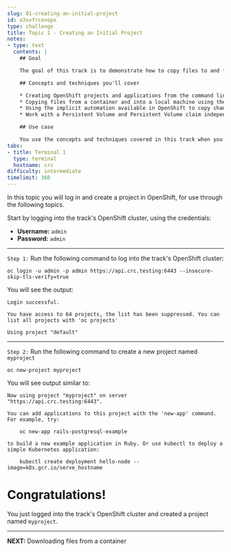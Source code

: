 ```yaml
---
slug: 01-creating-an-initial-project
id: o3xvfrcevopx
type: challenge
title: Topic 1 - Creating an Initial Project
notes:
- type: text
  contents: |
    ## Goal

    The goal of this track is to demonstrate how to copy files to and from a running container without rebuilding the container image. In addition, the track will demonstrate how to use a Persistent Volume and Persistent Volume claim under OpenShift to store data independent of a container.

    ## Concepts and techniques you'll cover

    * Creating OpenShift projects and applications from the command line using the `oc` command
    * Copying files from a container and into a local machine using the `oc resync` command
    * Using the implicit automation available in OpenShift to copy changed files on a local machine to a container's file system.
    * Work with a Persistent Volume and Persistent Volume claim independent of a container

    ## Use case

    You use the concepts and techniques covered in this track when you want to manually or automatically synchronize changes in the files on a local machine with containers in an OpenShift cluster and vice versa.
tabs:
- title: Terminal 1
  type: terminal
  hostname: crc
difficulty: intermediate
timelimit: 360
---
```

In this topic you will log in and create a project in OpenShift, for use through the following topics.

Start by logging into the track's OpenShift cluster, using the credentials:

* **Username:** `admin`
* **Password:** `admin`

----

`Step 1:` Run the following command to log into the track's OpenShift cluster:
```
oc login -u admin -p admin https://api.crc.testing:6443 --insecure-skip-tls-verify=true
```

You will see the output:

```
Login successful.

You have access to 64 projects, the list has been suppressed. You can list all projects with 'oc projects'

Using project "default"
```

----

`Step 2:` Run the following command to create a new project named `myproject`

```
oc new-project myproject
```

You will see output similar to:

```
Now using project "myproject" on server "https://api.crc.testing:6443".

You can add applications to this project with the 'new-app' command. For example, try:

    oc new-app rails-postgresql-example

to build a new example application in Ruby. Or use kubectl to deploy a simple Kubernetes application:

    kubectl create deployment hello-node --image=k8s.gcr.io/serve_hostname
```

# Congratulations!

 You just logged into the track's OpenShift cluster and created a project named `myproject`.

----

**NEXT:** Downloading files from a container
